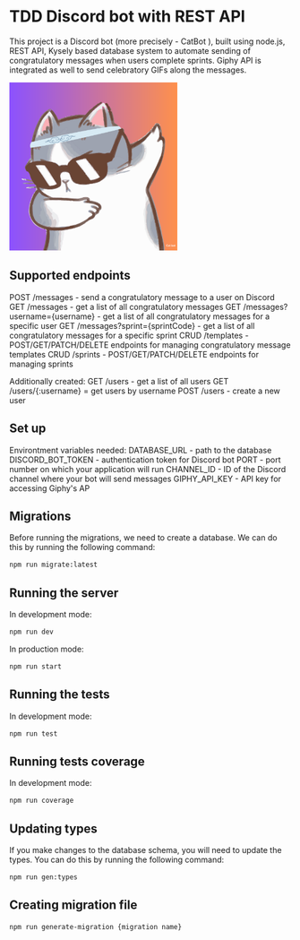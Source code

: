 # TDD Discord bot with REST API

This project is a Discord bot (more precisely - CatBot ), built using node.js, REST API, Kysely based database system to automate sending of congratulatory messages when users complete sprints. Giphy API is integrated as well to send celebratory GIFs along the messages.

<img src="cat-bot.png" alt="CatBot" width="300"/>

## Supported endpoints

POST /messages - send a congratulatory message to a user on Discord
GET /messages - get a list of all congratulatory messages
GET /messages?username={username} - get a list of all congratulatory messages for a specific user
GET /messages?sprint={sprintCode} - get a list of all congratulatory messages for a specific sprint
CRUD /templates - POST/GET/PATCH/DELETE endpoints for managing congratulatory message templates
CRUD /sprints - POST/GET/PATCH/DELETE endpoints for managing sprints

Additionally created:
GET /users - get a list of all users
GET /users/{:username} = get users by username
POST /users - create a new user

## Set up

Environtment variables needed:
DATABASE_URL - path to the database
DISCORD_BOT_TOKEN - authentication token for Discord bot
PORT - port number on which your application will run
CHANNEL_ID - ID of the Discord channel where your bot will send messages
GIPHY_API_KEY - API key for accessing Giphy's AP


## Migrations

Before running the migrations, we need to create a database. We can do this by running the following command:

```bash
npm run migrate:latest
```

## Running the server

In development mode:

```bash
npm run dev
```

In production mode:

```bash
npm run start
```
## Running the tests

In development mode:

```bash
npm run test
```
## Running tests coverage

In development mode:

```bash
npm run coverage
```

## Updating types

If you make changes to the database schema, you will need to update the types. You can do this by running the following command:

```bash
npm run gen:types
```
## Creating migration file


```bash
npm run generate-migration {migration name}
```
